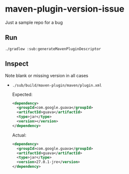 # maven-plugin-version-issue
Just a sample repo for a bug

## Run 
```
./gradlew :sub:generateMavenPluginDescriptor
```

## Inspect
Note blank or missing version in all cases

- `./sub/build/maven-plugin/maven/plugin.xml`
    
    Expected:
    ```xml
    <dependency>
      <groupId>com.google.guava</groupId>
      <artifactId>guava</artifactId>
      <type>jar</type>
      <version></version>
    </dependency>
    ```
    
    Actual:
    ```xml
    <dependency>
      <groupId>com.google.guava</groupId>
      <artifactId>guava</artifactId>
      <type>jar</type>
      <version>27.0.1-jre</version>
    </dependency>
    ```
